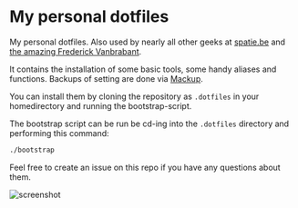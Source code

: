 # My personal dotfiles

My personal dotfiles. Also used by nearly all other geeks at [spatie.be](http://spatie.be) and [the amazing Frederick Vanbrabant](https://twitter.com/maybeFrederick/status/912620087538016257).

It contains the installation of some basic tools, some handy aliases and functions. Backups of setting are done via [Mackup](https://github.com/lra/mackup).

You can install them by cloning the repository as `.dotfiles` in your homedirectory and running the bootstrap-script.

The bootstrap script can be run be cd-ing into the `.dotfiles` directory and performing this command:

```bash
./bootstrap
```

Feel free to create an issue on this repo if you have any questions about them.

![screenshot](https://freekmurze.github.io/dotfiles/screenshot.png)
